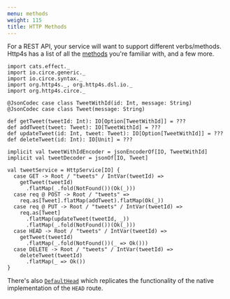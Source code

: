 ```yaml
---
menu: methods
weight: 115
title: HTTP Methods
---
```


For a REST API, your service will want to support different verbs/methods.
Http4s has a list of all the [methods] you're familiar with, and a few more.

```tut:book
import cats.effect._
import io.circe.generic._
import io.circe.syntax._
import org.http4s._, org.http4s.dsl.io._
import org.http4s.circe._

@JsonCodec case class TweetWithId(id: Int, message: String)
@JsonCodec case class Tweet(message: String)

def getTweet(tweetId: Int): IO[Option[TweetWithId]] = ???
def addTweet(tweet: Tweet): IO[TweetWithId] = ???
def updateTweet(id: Int, tweet: Tweet): IO[Option[TweetWithId]] = ???
def deleteTweet(id: Int): IO[Unit] = ???

implicit val tweetWithIdEncoder = jsonEncoderOf[IO, TweetWithId]
implicit val tweetDecoder = jsonOf[IO, Tweet]

val tweetService = HttpService[IO] {
  case GET -> Root / "tweets" / IntVar(tweetId) =>
    getTweet(tweetId)
      .flatMap(_.fold(NotFound())(Ok(_)))
  case req @ POST -> Root / "tweets" =>
    req.as[Tweet].flatMap(addTweet).flatMap(Ok(_))
  case req @ PUT -> Root / "tweets" / IntVar(tweetId) =>
    req.as[Tweet]
      .flatMap(updateTweet(tweetId, _))
      .flatMap(_.fold(NotFound())(Ok(_)))
  case HEAD -> Root / "tweets" / IntVar(tweetId) =>
    getTweet(tweetId)
      .flatMap(_.fold(NotFound())(_ => Ok()))
  case DELETE -> Root / "tweets" / IntVar(tweetId) =>
    deleteTweet(tweetId)
      .flatMap(_ => Ok())
}
```

There's also [`DefaultHead`] which replicates the functionality of the native
implementation of the `HEAD` route.

[methods]: ../api/org/http4s/Method$.html
[`DefaultHead`]: ../api/org/http4s/server/middleware/DefaultHead$.html
